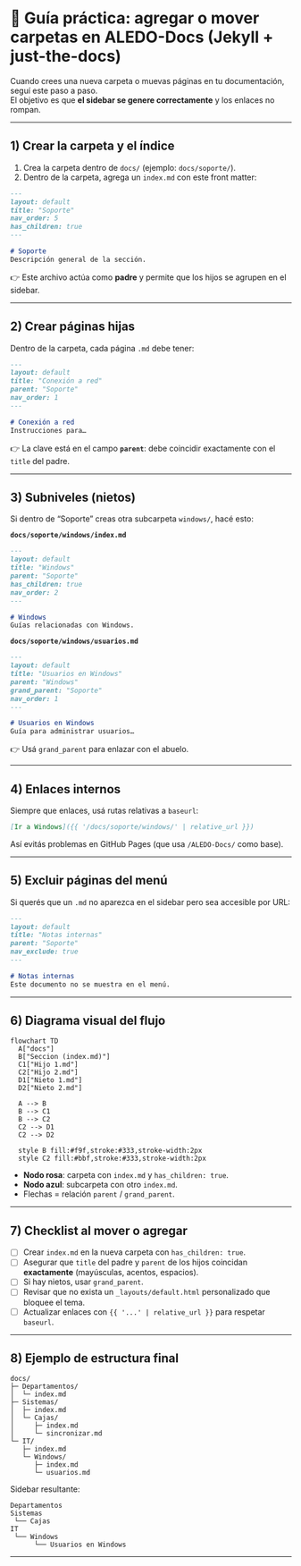 # 📘 Guía práctica: agregar o mover carpetas en ALEDO-Docs (Jekyll + just-the-docs)

Cuando crees una nueva carpeta o muevas páginas en tu documentación, seguí este paso a paso.  
El objetivo es que **el sidebar se genere correctamente** y los enlaces no rompan.

---

## 1) Crear la carpeta y el índice

1. Crea la carpeta dentro de `docs/` (ejemplo: `docs/soporte/`).
2. Dentro de la carpeta, agrega un `index.md` con este front matter:

```md
---
layout: default
title: "Soporte"
nav_order: 5
has_children: true
---

# Soporte
Descripción general de la sección.
```

👉 Este archivo actúa como **padre** y permite que los hijos se agrupen en el sidebar.

---

## 2) Crear páginas hijas

Dentro de la carpeta, cada página `.md` debe tener:

```md
---
layout: default
title: "Conexión a red"
parent: "Soporte"
nav_order: 1
---

# Conexión a red
Instrucciones para…
```

👉 La clave está en el campo **`parent`**: debe coincidir exactamente con el `title` del padre.

---

## 3) Subniveles (nietos)

Si dentro de “Soporte” creas otra subcarpeta `windows/`, hacé esto:

**`docs/soporte/windows/index.md`**
```md
---
layout: default
title: "Windows"
parent: "Soporte"
has_children: true
nav_order: 2
---

# Windows
Guías relacionadas con Windows.
```

**`docs/soporte/windows/usuarios.md`**
```md
---
layout: default
title: "Usuarios en Windows"
parent: "Windows"
grand_parent: "Soporte"
nav_order: 1
---

# Usuarios en Windows
Guía para administrar usuarios…
```

👉 Usá `grand_parent` para enlazar con el abuelo.

---

## 4) Enlaces internos

Siempre que enlaces, usá rutas relativas a `baseurl`:

```md
[Ir a Windows]({{ '/docs/soporte/windows/' | relative_url }})
```

Así evitás problemas en GitHub Pages (que usa `/ALEDO-Docs/` como base).

---

## 5) Excluir páginas del menú

Si querés que un `.md` no aparezca en el sidebar pero sea accesible por URL:

```md
---
layout: default
title: "Notas internas"
parent: "Soporte"
nav_exclude: true
---

# Notas internas
Este documento no se muestra en el menú.
```

---

## 6) Diagrama visual del flujo

```mermaid
flowchart TD
  A["docs"]
  B["Seccion (index.md)"]
  C1["Hijo 1.md"]
  C2["Hijo 2.md"]
  D1["Nieto 1.md"]
  D2["Nieto 2.md"]

  A --> B
  B --> C1
  B --> C2
  C2 --> D1
  C2 --> D2

  style B fill:#f9f,stroke:#333,stroke-width:2px
  style C2 fill:#bbf,stroke:#333,stroke-width:2px
```

- **Nodo rosa**: carpeta con `index.md` y `has_children: true`.  
- **Nodo azul**: subcarpeta con otro `index.md`.  
- Flechas = relación `parent` / `grand_parent`.

---

## 7) Checklist al mover o agregar

- [ ] Crear `index.md` en la nueva carpeta con `has_children: true`.
- [ ] Asegurar que `title` del padre y `parent` de los hijos coincidan **exactamente** (mayúsculas, acentos, espacios).
- [ ] Si hay nietos, usar `grand_parent`.
- [ ] Revisar que no exista un `_layouts/default.html` personalizado que bloquee el tema.
- [ ] Actualizar enlaces con `{{ '...' | relative_url }}` para respetar `baseurl`.

---

## 8) Ejemplo de estructura final

```
docs/
├─ Departamentos/
│  └─ index.md
├─ Sistemas/
│  ├─ index.md
│  └─ Cajas/
│     ├─ index.md
│     └─ sincronizar.md
└─ IT/
   ├─ index.md
   └─ Windows/
      ├─ index.md
      └─ usuarios.md
```

Sidebar resultante:

```
Departamentos
Sistemas
 └── Cajas
IT
 └── Windows
      └── Usuarios en Windows
```

---
